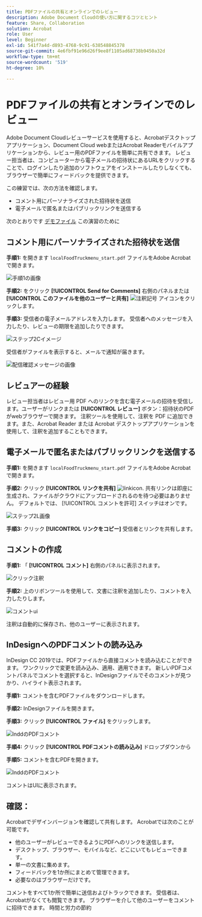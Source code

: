 ```yaml
---
title: PDFファイルの共有とオンラインでのレビュー
description: Adobe Document Cloudの使い方に関するコツとヒント
feature: Share, Collaboration
solution: Acrobat
role: User
level: Beginner
exl-id: 541f7a4d-d893-4768-9c91-638548845378
source-git-commit: 4e6fbf91e96d26f9ee8f1105ad68738b9450a32d
workflow-type: tm+mt
source-wordcount: '519'
ht-degree: 10%

---
```


# PDFファイルの共有とオンラインでのレビュー

Adobe Document Cloudレビューサービスを使用すると、Acrobatデスクトップアプリケーション、Document Cloud webまたはAcrobat Readerモバイルアプリケーションから、レビュー用のPDFファイルを簡単に共有できます。 レビュー担当者は、コンピューターから電子メールの招待状にあるURLをクリックすることで、ログインしたり追加のソフトウェアをインストールしたりしなくても、ブラウザーで簡単にフィードバックを提供できます。

この練習では、次の方法を確認します。

* コメント用にパーソナライズされた招待状を送信
* 電子メールで匿名またはパブリックリンクを送信する

次のとおりです [デモファイル](assets/01_Review.zip) この演習のために

## コメント用にパーソナライズされた招待状を送信

**手順1:** を開きます `localFoodTruckmenu_start.pdf` ファイルをAdobe Acrobatで開きます。

![手順1の画像](assets/Step1.png)

**手順2:** をクリック **[!UICONTROL Send for Comments]** 右側のパネルまたは **[!UICONTROL このファイルを他のユーザーと共有]** ![注釈記号](assets/sendforcommentsicon.png)  アイコンをクリックします。

**手順3:** 受信者の電子メールアドレスを入力します。 受信者へのメッセージを入力したり、レビューの期限を追加したりできます。

![ステップ2Cイメージ](assets/Step2C.png)

受信者がファイルを表示すると、メールで通知が届きます。

![配信確認メッセージの画像](assets/deliveryReceipt_Track.png)

## レビュアーの経験

レビュー担当者はレビュー用 PDF へのリンクを含む電子メールの招待を受信します。ユーザーがリンクまたは **[!UICONTROL レビュー]** ボタン：招待状のPDFがwebブラウザーで開きます。 注釈ツールを使用して、注釈を PDF に追加できます。また、Acrobat Reader または Acrobat デスクトップアプリケーションを使用して、注釈を追加することもできます。

## 電子メールで匿名またはパブリックリンクを送信する

**手順1:** を開きます `localFoodTruckmenu_start.pdf` ファイルをAdobe Acrobatで開きます。

**手順2:** クリック **[!UICONTROL リンクを共有]** ![linkicon](assets/sendlinkicon.png). 共有リンクは即座に生成され、ファイルがクラウドにアップロードされるのを待つ必要はありません。 デフォルトでは、 [!UICONTROL コメントを許可] スイッチはオンです。

![ステップ2L画像](assets/Step2L.png)

**手順3:** クリック **[!UICONTROL リンクをコピー]** 受信者とリンクを共有します。

## コメントの作成

**手順1:** 「 **[!UICONTROL コメント]** 右側のパネルに表示されます。

![クリック注釈](assets/Cselect.jpg)

**手順2:** 上のリボンツールを使用して、文書に注釈を追加したり、コメントを入力したりします。

![コメントui](assets/commentsui.png)

注釈は自動的に保存され、他のユーザーに表示されます。

## InDesignへのPDFコメントの読み込み

InDesign CC 2019では、PDFファイルから直接コメントを読み込むことができます。 ワンクリックで変更を読み込み、適用、適用できます。 新しいPDFコメントパネルでコメントを選択すると、InDesignファイルでそのコメントが見つかり、ハイライト表示されます。

**手順1:** コメントを含むPDFファイルをダウンロードします。

**手順2:** InDesignファイルを開きます。

**手順3:** クリック **[!UICONTROL ファイル]** をクリックします。

![InddのPDFコメント](assets/inddpdf.png)

**手順4:** クリック **[!UICONTROL PDFコメントの読み込み]** ドロップダウンから

**手順5:** コメントを含むPDFを開きます。

![InddのPDFコメント](assets/inddpdfshown.png)

コメントはUIに表示されます。

## 確認：

Acrobatでデザインバージョンを確認して共有します。 Acrobatでは次のことが可能です。

* 他のユーザーがレビューできるようにPDFへのリンクを送信します。
* デスクトップ、ブラウザー、モバイルなど、どこにいてもレビューできます。
* 単一の文書に集めます。
* フィードバックを1か所にまとめて管理できます。
* 必要なのはブラウザーだけです。

コメントをすべて1か所で簡単に送信およびトラックできます。 受信者は、Acrobatがなくても閲覧できます。 ブラウザーを介して他のユーザーをコメントに招待できます。 時間と労力の節約
